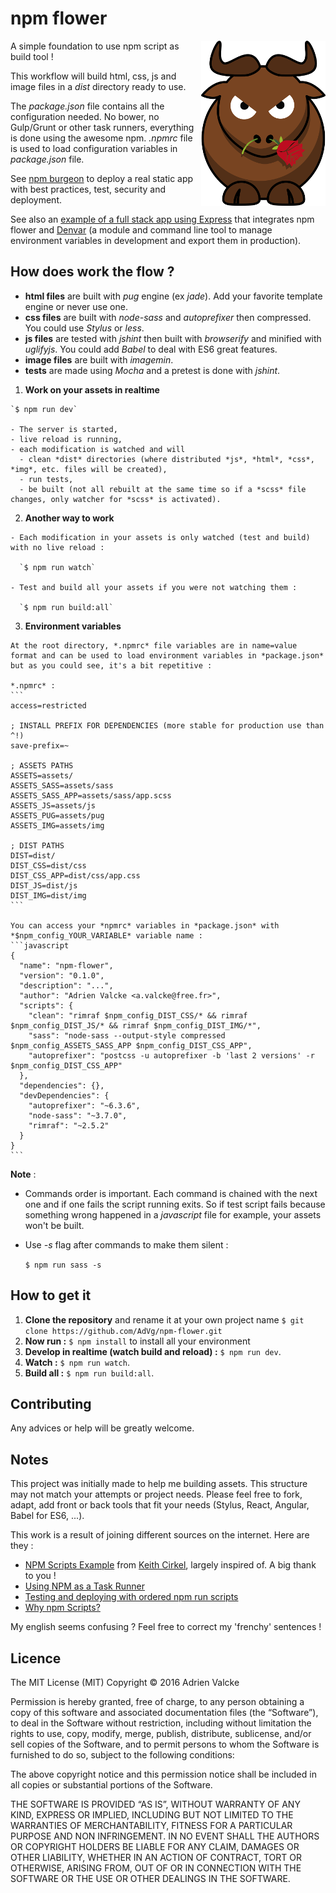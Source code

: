 # npm flower

<img src="logo.png" alt="npm flower" align="right" />

A simple foundation to use npm script as build tool !

This workflow will build html, css, js and image files in a *dist* directory ready to use.

The *package.json* file contains all the configuration needed. No bower, no Gulp/Grunt or other task runners, everything is done using the awesome npm. *.npmrc* file is used to load configuration variables in *package.json* file.

See [npm burgeon](https://github.com/AdVg/npm-burgeon) to deploy a real static app with best practices, test, security and deployment.

See also an [example of a full stack app using Express](https://github.com/AdVg/express-hero) that integrates npm flower and [Denvar](https://github.com/AdVg/denvar) (a module and command line tool to manage environment variables in development and export them in production).

## How does work the flow ?

  - **html files** are built with *pug* engine (ex *jade*). Add your favorite template engine or never use one.
  - **css files** are built with *node-sass* and *autoprefixer* then compressed. You could use *Stylus* or *less*.
  - **js files** are tested with *jshint* then built with *browserify* and minified with *uglifyjs*. You could add *Babel* to deal with ES6 great features.
  - **image files** are built with *imagemin*.
  - **tests** are made using *Mocha* and a pretest is done with *jshint*.

  1. **Work on your assets in realtime**

    `$ npm run dev`

    - The server is started,
    - live reload is running,
    - each modification is watched and will
      - clean *dist* directories (where distributed *js*, *html*, *css*, *img*, etc. files will be created),
      - run tests,
      - be built (not all rebuilt at the same time so if a *scss* file changes, only watcher for *scss* is activated).

  2. **Another way to work**

    - Each modification in your assets is only watched (test and build) with no live reload :

      `$ npm run watch`

    - Test and build all your assets if you were not watching them :

      `$ npm run build:all`

  3. **Environment variables**

    At the root directory, *.npmrc* file variables are in name=value format and can be used to load environment variables in *package.json* but as you could see, it's a bit repetitive :

    *.npmrc* :
    ```
    access=restricted

    ; INSTALL PREFIX FOR DEPENDENCIES (more stable for production use than ^!)
    save-prefix=~

    ; ASSETS PATHS
    ASSETS=assets/
    ASSETS_SASS=assets/sass
    ASSETS_SASS_APP=assets/sass/app.scss
    ASSETS_JS=assets/js
    ASSETS_PUG=assets/pug
    ASSETS_IMG=assets/img

    ; DIST PATHS
    DIST=dist/
    DIST_CSS=dist/css
    DIST_CSS_APP=dist/css/app.css
    DIST_JS=dist/js
    DIST_IMG=dist/img
    ```

    You can access your *npmrc* variables in *package.json* with *$npm_config_YOUR_VARIABLE* variable name :
    ```javascript
    {
      "name": "npm-flower",
      "version": "0.1.0",
      "description": "...",
      "author": "Adrien Valcke <a.valcke@free.fr>",
      "scripts": {
        "clean": "rimraf $npm_config_DIST_CSS/* && rimraf $npm_config_DIST_JS/* && rimraf $npm_config_DIST_IMG/*",
        "sass": "node-sass --output-style compressed $npm_config_ASSETS_SASS_APP $npm_config_DIST_CSS_APP",
        "autoprefixer": "postcss -u autoprefixer -b 'last 2 versions' -r $npm_config_DIST_CSS_APP"
      },
      "dependencies": {},
      "devDependencies": {
        "autoprefixer": "~6.3.6",
        "node-sass": "~3.7.0",
        "rimraf": "~2.5.2"
      }
    }
    ```

**Note** :
  - Commands order is important. Each command is chained with the next one and if one fails the script running exits. So if test script fails because something wrong happened in a *javascript* file for example, your assets won't be built.
  - Use *-s* flag after commands to make them silent :

    `$ npm run sass -s`

## How to get it

  1. **Clone the repository** and rename it at your own project name `$ git clone https://github.com/AdVg/npm-flower.git`
  2. **Now run :** `$ npm install` to install all your environment
  3. **Develop in realtime (watch build and reload) :** `$ npm run dev`.
  4. **Watch :** `$ npm run watch`.
  5. **Build all :** `$ npm run build:all`.

## Contributing

Any advices or help will be greatly welcome.

## Notes

This project was initially made to help me building assets. This structure may not match your attempts or project needs. Please feel free to fork, adapt, add front or back tools that fit your needs (Stylus, React, Angular, Babel for ES6, ...).

This work is a result of joining different sources on the internet. Here are they :

  - [NPM Scripts Example](https://github.com/keithamus/npm-scripts-example) from [Keith Cirkel](https://github.com/keithamus), largely inspired of. A big thank to you !
  - [Using NPM as a Task Runner](http://paulcpederson.com/articles/npm-run/)
  - [Testing and deploying with ordered npm run scripts](http://blog.npmjs.org/post/127671403050/testing-and-deploying-with-ordered-npm-run-scripts)
  - [Why npm Scripts?](https://css-tricks.com/why-npm-scripts/)

My english seems confusing ? Feel free to correct my 'frenchy' sentences !

## Licence

The MIT License (MIT) Copyright © 2016 Adrien Valcke

Permission is hereby granted, free of charge, to any person obtaining a copy of
this software and associated documentation files (the “Software”), to deal in
the Software without restriction, including without limitation the rights to
use, copy, modify, merge, publish, distribute, sublicense, and/or sell copies of
the Software, and to permit persons to whom the Software is furnished to do so,
subject to the following conditions:

The above copyright notice and this permission notice shall be included in all
copies or substantial portions of the Software.

THE SOFTWARE IS PROVIDED “AS IS”, WITHOUT WARRANTY OF ANY KIND, EXPRESS OR
IMPLIED, INCLUDING BUT NOT LIMITED TO THE WARRANTIES OF MERCHANTABILITY, FITNESS
FOR A PARTICULAR PURPOSE AND NON INFRINGEMENT. IN NO EVENT SHALL THE AUTHORS OR
COPYRIGHT HOLDERS BE LIABLE FOR ANY CLAIM, DAMAGES OR OTHER LIABILITY, WHETHER
IN AN ACTION OF CONTRACT, TORT OR OTHERWISE, ARISING FROM, OUT OF OR IN
CONNECTION WITH THE SOFTWARE OR THE USE OR OTHER DEALINGS IN THE SOFTWARE.
